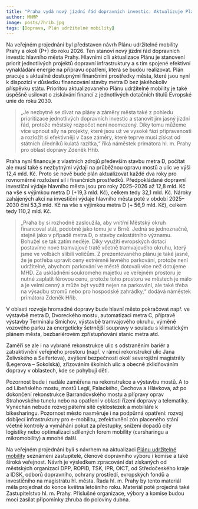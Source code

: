 ```yaml
---
title: "Praha vydá nový jízdní řád dopravních investic. Aktualizuje Plán udržitelné mobility"
author: MHMP
image: posts/7hrib.jpg
tags: [Doprava, Plán udržitelné mobility]
---
```

 
Na veřejném projednání byl představen návrh Plánu udržitelné mobility Prahy a okolí (P+) do roku 2026. Ten stanoví nový jízdní řád dopravních investic hlavního města Prahy. Hlavními cíli aktualizace Plánu je stanovení priorit jednotlivých projektů dopravní infrastruktury a s tím spojené efektivní vynakládání energie na přípravu opatření, která se budou realizovat. Plán pracuje s aktuálně dostupnými finančními prostředky města, které jsou nyní k dispozici v důsledku financování stavby metra D bez jakéhokoliv příspěvku státu. Prioritou aktualizovaného Plánu udržitelné mobility je také úspěšně usilovat o získávání financí z jednotlivých dotačních titulů Evropské unie do roku 2030.

> „Je nezbytné se dívat na plány a záměry města také z pohledu prioritizace jednotlivých dopravních investic a stanovit jim jasný jízdní řád, protože městský rozpočet není neomezený. Díky tomu můžeme více upnout síly na projekty, které jsou už ve vysoké fázi připravenosti a rozložit si efektivněji v čase záměry, které teprve musí získat od státních úředníků kulatá razítka,“ říká náměstek primátora hl. m. Prahy pro oblast dopravy Zdeněk Hřib.

Praha nyní financuje z vlastních zdrojů především stavbu metra D, počítat ale musí také s nezbytnými výdaji na průběžnou opravu mostů a ulic ve výši 12,4 mld. Kč. Proto se nově bude plán aktualizovat každé dva roky pro rovnoměrné rozložení sil i finančních prostředků. Předpokládané dopravní investiční výdaje hlavního města jsou pro roky 2025–2026 až 12,8 mld. Kč na vše s výjimkou metra D (+19,3 mld. Kč), celkem tedy 32,1 mld. Kč. Nároky zahájených akcí na investiční výdaje hlavního města poté v období 2025–2030 činí 53,3 mld. Kč na vše s výjimkou metra D (+ 56,9 mld. Kč), celkem tedy 110,2 mld. Kč.

> „Praha by si rozhodně zasloužila, aby vnitřní Městský okruh financoval stát, podobně jako tomu je v Brně. Jedná se jednoznačně, stejně jako v případě metra D, o stavby celostátního významu. Bohužel se tak zatím neděje. Díky využití evropských dotací postavíme nové tramvajové tratě včetně tramvajového okruhu, který jsme ve volbách slíbili voličům. Z prezentovaného plánu je také jasné, že je potřeba upravit ceny extrémně levného parkování, protože není udržitelné, abychom parkování ve městě dotovali více než dotujeme MHD. Za uskladnění soukromého majetku ve veřejném prostoru je nutné zaplatit férovou cenu, protože toho prostoru ve městech je málo a je velmi cenný a může být využit nejen na parkování, ale také třeba na výsadbu stromů nebo pro hospodské zahrádky,“ dodává náměstek primátora Zdeněk Hřib.

V oblasti rozvoje hromadné dopravy bude hlavní město pokračovat např. ve výstavbě metra D, Dvoreckého mostu, automatizaci metra C, přípravě výstavby Terminálu Smíchov, výstavbě tramvajového okruhu, výměně vozového parku za energeticky šetrnější soupravy v souladu s klimatickým plánem města, bezbariérovém zpřístupňování stanic metra atd.

Zaměří se ale i na vybrané rekonstrukce ulic s odstraněním bariér a zatraktivnění veřejného prostoru (např. v rámci rekonstrukcí ulic Jana Želivského a Seifertova), zvýšení bezpečnosti okolí severojižní magistrály (Legerova – Sokolská), zřizováním školních ulic a obecně zklidňováním dopravy v oblastech, kde se pohybují děti.

Pozornost bude i nadále zaměřena na rekonstrukce a výstavbu mostů. A to od Libeňského mostu, mostů Legií, Palackého, Čechova a Hlávkova, až po dokončení rekonstrukce Barrandovského mostu a přípravy oprav Strahovského tunelu nebo na opatření v oblasti řízení dopravy a telematiky. Vynechán nebude rozvoj páteřní sítě cyklostezek a mobiliáře k bikesharingu. Pozornost město nasměruje i na podpůrná opatření: rozvoj dobíjecí infrastruktury pro e-mobilitu, zefektivnění zón placeného stání včetně kontroly a vymáhání pokut za přestupky, snížení dopadů city logistiky nebo optimalizaci sdílených forem mobility (carsharingu a mikromobility) a mnohé další.

Na veřejném projednání byli s návrhem na aktualizaci [Plánu udržitelné mobility](https://poladprahu.cz/co-se-zlepsi/) seznámeni zastupitelé, členové dopravního výboru i komise a také široká veřejnost. Návrh je výsledkem zpracování dat získaných od městských organizací DPP, ROPID, TSK, IPR, OICT, od Středočeského kraje a IDSK, odborů dopravního, ochrany prostředí, evropských fondů a investičního na magistrátu hl. města. Rada hl. m. Prahy by tento materiál měla projednat do konce května letošního roku. Materiál poté projedná také Zastupitelstvo hl. m. Prahy. Příslušné organizace, výbory a komise budou moci zasílat připomínky zhruba do poloviny dubna.

